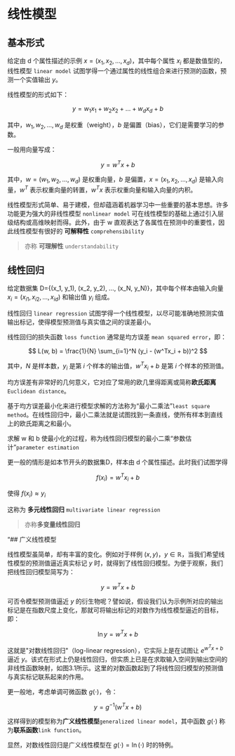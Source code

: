 # 线性模型

## 基本形式

给定由 d 个属性描述的示例 $x = (x_1, x_2, ..., x_d)$，其中每个属性 $x_i$ 都是数值型的，
线性模型 `linear model` 试图学得一个通过属性的线性组合来进行预测的函数，预测一个实值输出 $y$。

线性模型的形式如下：

$$
y = w_1x_1 + w_2x_2 + ... + w_dx_d + b
$$

其中，$w_1, w_2, ..., w_d$ 是权重（weight），$b$ 是偏置（bias），它们是需要学习的参数。

一般用向量写成：

$$
y = w^Tx + b
$$

其中，$w = (w_1, w_2, ..., w_d)$ 是权重向量，$b$ 是偏置，$x = (x_1, x_2, ..., x_d)$ 是输入向量，$w^T$ 表示权重向量的转置，$w^Tx$ 表示权重向量和输入向量的内积。

线性模型形式简单、易于建模，但却蕴涵着机器学习中一些重要的基本思想。许多功能更为强大的非线性模型 `nonlinear model` 可在线性模型的基础上通过引入层级结构或高维映射而得。此外，由于 w 直观表达了各属性在预测中的重要性，因此线性模型有很好的 **可解释性** `comprehensibility`
> 亦称 **可理解性** `understandability`

## 线性回归
给定数据集 D={(x_1, y_1), (x_2, y_2), ..., (x_N, y_N)}，其中每个样本由输入向量 $x_i = (x_{i1}, x_{i2}, ..., x_{id})$ 和输出值 $y_i$ 组成。

线性回归 `linear regression` 试图学得一个线性模型，以尽可能准确地预测实值输出标记，使得模型预测值与真实值之间的误差最小。

线性回归的损失函数 `loss function` 通常是均方误差 `mean squared error`，即：

$$
L(w, b) = \frac{1}{N} \sum_{i=1}^N (y_i - (w^Tx_i + b))^2
$$

其中，$N$ 是样本数，$y_i$ 是第 $i$ 个样本的输出值，$w^Tx_i + b$ 是第 $i$ 个样本的预测值。

均方误差有非常好的几何意义，它对应了常用的欧几里得距离或简称**欧氏距离**`Euclidean distance`。

基于均方误差最小化来进行模型求解的方法称为“最小二乘法”`least square method`。在线性回归中，最小二乘法就是试图找到一条直线，使所有样本到直线上的欧氏距离之和最小。

求解 w 和 b 使最小化的过程，称为线性回归模型的最小二乘“参数估计”`parameter estimation`

更一般的情形是如本节开头的数据集D，样本由 d 个属性描述。此时我们试图学得

$$
f(x_i) = w^T x_i + b
$$

使得 $f(x_i) \approx y_i$

这称为 **多元线性回归** `multivariate linear regression`

> 亦称**多变量线性回归**


“## 广义线性模型

线性模型虽简单，却有丰富的变化。例如对于样例 $(x, y)$，$y \in \mathbb{R}$，当我们希望线性模型的预测值逼近真实标记 $y$ 时，就得到了线性回归模型。为便于观察，我们把线性回归模型简写为：

$$
y = w^T x + b
$$

可否令模型预测值逼近 $y$ 的衍生物呢？譬如说，假设我们认为示例所对应的输出标记是在指数尺度上变化，那就可将输出标记的对数作为线性模型逼近的目标，即：

$$
\ln y = w^T x + b
$$

这就是"对数线性回归"（log-linear regression），它实际上是在试图让 $e^{w^T x + b}$ 逼近 $y$。该式在形式上仍是线性回归，但实质上已是在求取输入空间到输出空间的非线性函数映射，如图3.1所示。这里的对数函数起到了将线性回归模型的预测值与真实标记联系起来的作用。

更一般地，考虑单调可微函数 $g(\cdot)$，令：

$$
y = g^{-1}(w^T x + b) 
$$

这样得到的模型称为**广义线性模型**`generalized linear model`，其中函数 $g(\cdot)$ 称为**联系函数**`link function`。

显然，对数线性回归是广义线性模型在 $g(\cdot) = \ln(\cdot)$ 时的特例。

